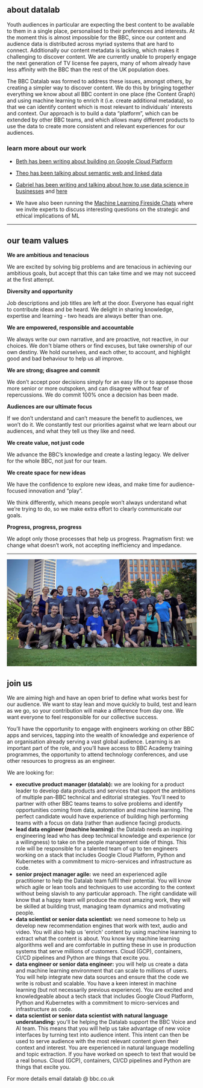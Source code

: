 ## about datalab

Youth audiences in particular are expecting the best content to be available to them in a single place, personalised to their preferences and interests. At the moment this is almost impossible for the BBC, since our content and audience data is distributed across myriad systems that are hard to connect. Additionally our content metadata is lacking, which makes it challenging to discover content. We are currently unable to properly engage the next generation of TV license fee payers, many of whom already have less affinity with the BBC than the rest of the UK population does.

The BBC Datalab was formed to address these issues, amongst others, by creating a simpler way to discover content. We do this by bringing together everything we know about all BBC content in one place (the Content Graph) and using machine learning to enrich it (i.e. create additional metadata), so that we can identify content which is most relevant to individuals' interests and context. Our approach is to build a data “platform”, which can be extended by other BBC teams, and which allows many different products to use the data to create more consistent and relevant experiences for our audiences. 



### learn more about our work

- [Beth has been writing about building on Google Cloud Platform](https://medium.com/@betandr/how-we-deliver-with-gcp-at-the-bbc-1c9812acf3a1)  

- [Theo has been talking about semantic web and linked data](https://www.youtube.com/watch?v=fz3YEX8NgtI)

- [Gabriel has been writing and talking about how to use data science in businesses](https://www.london.edu/faculty-and-research/lbsr/iie-podcast-how-data-science-can-boost-business) and [here](https://www.london.edu/faculty-and-research/lbsr/making-big-data-deliver)

- We have also been running the [Machine Learning Fireside Chats](https://www.meetup.com/Machine-learning-Fireside-Talks/) where we invite experts to discuss interesting questions on the strategic and ethical implications of ML

---

## our team values

**We are ambitious and tenacious**

We are excited by solving big problems and are tenacious in achieving our ambitious goals, but accept that this can take time and we may not succeed at the first attempt. 

**Diversity and opportunity**

Job descriptions and job titles are left at the door.  Everyone has equal right to contribute ideas and be heard.  We delight in sharing knowledge, expertise and learning - two heads are always better than one.

**We are empowered, responsible and accountable**

We always write our own narrative, and are proactive, not reactive, in our choices.  We don't blame others or find excuses, but take ownership of our own destiny.  We hold ourselves, and each other, to account, and highlight good and bad behaviour to help us all improve.

**We are strong; disagree and commit**

We don’t accept poor decisions simply for an easy life or to appease those more senior or more outspoken, and can disagree without fear of repercussions. We do commit 100% once a decision has been made. 

**Audiences are our ultimate focus**

If we don’t understand and can’t measure the benefit to audiences, we won’t do it.  We constantly test our priorities against what we learn about our audiences, and what they tell us they like and need. 

**We create value, not just code**

We advance the BBC’s knowledge and create a lasting legacy.  We deliver for the whole BBC, not just for our team. 

**We create space for new ideas**

We have the confidence to explore new ideas, and make time for audience-focused innovation and “play”.  

We think differently, which means people won’t always understand what we’re trying to do, so we make extra effort to clearly communicate our goals. 

**Progress, progress, progress**

We adopt only those processes that help us progress.  Pragmatism first: we change what doesn’t work, not accepting inefficiency and impedance.  

---

![Datalab team](team.jpg)

## join us

We are aiming high and have an open brief to define what works best for our audience. We want to stay lean and move quickly to build, test and learn as we go, so your contribution will make a difference from day one. We want everyone to feel responsible for our collective success.

You’ll have the opportunity to engage with engineers working on other BBC apps and services, tapping into the wealth of knowledge and experience of an organisation already serving a vast global audience. Learning is an important part of the role, and you’ll have access to BBC Academy training programmes, the opportunity to attend technology conferences, and use other resources to progress as an engineer.

We are looking for: 

- **executive product manager (datalab):** we are looking for a product leader to develop data products and services that support the ambitions of multiple pan-BBC technical and editorial strategies. You'll need to partner with other BBC teams teams to solve problems and identify opportunities coming from data, automation and machine learning. The perfect candidate would have experience of building high performing teams with a focus on data (rather than audience facing) products.
- **lead data engineer (machine learning):** the Datalab needs an inspiring engineering lead who has deep technical knowledge and experience (or a willingness) to take on the people management side of things. This role will be responsible for a talented team of up to ten engineers working on a stack that includes Google Cloud Platform, Python and Kubernetes with a commitment to micro-services and infrastructure as code. 
- **senior project manager agile:** we need an experienced agile practitioner to help the Datalab team fulfil their potential. You will know which agile or lean tools and techniques to use according to the context without being slavish to any particular approach. The right candidate will know that a happy team will produce the most amazing work, they will be skilled at building trust, managing team dynamics and motivating people.
- **data scientist or senior data scientist:** we need someone to help us develop new recommendation engines that work with text, audio and video. You will also help us 'enrich' content by using machine learning to extract what the content is about. You know key machine learning algorithms well and are comfortable in putting these in use in production systems that serve millions of customers. Cloud (GCP), containers, CI/CD pipelines and Python are things that excite you.
- **data engineer or senior data engineer:** you will help us create a data and machine learning environment that can scale to millions of users. You will help integrate new data sources and ensure that the code we write is robust and scalable. You have a keen interest in machine learning (but not necessarily previous experience). You are excited and knowledgeable about a tech stack that includes Google Cloud Platform, Python and Kubernetes with a commitment to micro-services and infrastructure as code. 
- **data scientist or senior data scientist with natural language understanding:** you'll be helping the Datalab support the BBC Voice and AI team. This means that you will help us take advantage of new voice interfaces by turning text into audience intent. This intent can then be used to serve audience with the most relevant content given their context and interest. You are experienced in natural language modelling and topic extraction. If you have worked on speech to text that would be a real bonus. Cloud (GCP), containers, CI/CD pipelines and Python are things that excite you.

For more details email datalab @ bbc.co.uk
